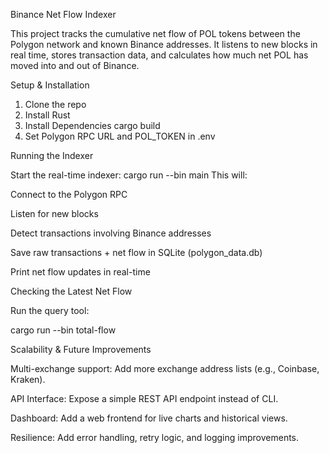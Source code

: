 Binance Net Flow Indexer

This project tracks the cumulative net flow of POL tokens between the Polygon network and known Binance addresses.
It listens to new blocks in real time, stores transaction data, and calculates how much net POL has moved into and out of Binance.

Setup & Installation
1. Clone the repo
2. Install Rust
3. Install Dependencies
    cargo build
4. Set Polygon RPC URL and POL_TOKEN in .env

Running the Indexer

Start the real-time indexer:
cargo run --bin main
This will:

Connect to the Polygon RPC

Listen for new blocks

Detect transactions involving Binance addresses

Save raw transactions + net flow in SQLite (polygon_data.db)

Print net flow updates in real-time

Checking the Latest Net Flow

Run the query tool:

cargo run --bin total-flow


Scalability & Future Improvements

Multi-exchange support: Add more exchange address lists (e.g., Coinbase, Kraken).

API Interface: Expose a simple REST API endpoint instead of CLI.

Dashboard: Add a web frontend for live charts and historical views.

Resilience: Add error handling, retry logic, and logging improvements.